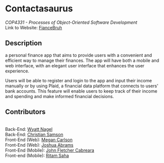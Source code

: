 # Contactasaurus
*COP4331 - Processes of Object-Oriented Software Development*
<br> Link to Website: [FianceBruh](http://contactasaurus.com/)

## Description
a personal finance app that aims to provide users with a convenient and efficient way to manage their finances. The app will have both a mobile and web interface, with an elegant user interface that enhances the user experience.

Users will be able to register and login to the app and input their income manually or by using Plaid, a financial data platform that connects to users' bank accounts. This feature will enable users to keep track of their income and spending and make informed financial decisions.

## Contributors
<br> Back-End: [Wyatt Nagel](https://github.com/nagelwy)
<br> Back-End: [Christian Samson](https://github.com/rewindnuclear)
<br> Front-End (Web): [Megan Carlson](https://github.com/meglc)
<br> Front-End (Web): [Joshua Abrams](https://github.com/j-b-rams)
<br> Front-End (Mobile): [John Fletcher Cabreara](johncabrera77)
<br> Front-end (Mobile): [Ritam Saha](https://github.com/riptam)
